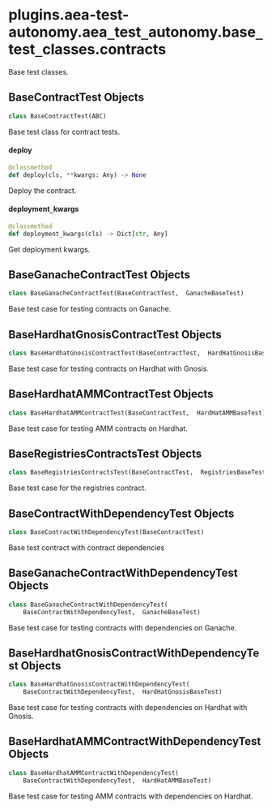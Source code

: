 <a id="plugins.aea-test-autonomy.aea_test_autonomy.base_test_classes.contracts"></a>

# plugins.aea-test-autonomy.aea`_`test`_`autonomy.base`_`test`_`classes.contracts

Base test classes.

<a id="plugins.aea-test-autonomy.aea_test_autonomy.base_test_classes.contracts.BaseContractTest"></a>

## BaseContractTest Objects

```python
class BaseContractTest(ABC)
```

Base test class for contract tests.

<a id="plugins.aea-test-autonomy.aea_test_autonomy.base_test_classes.contracts.BaseContractTest.deploy"></a>

#### deploy

```python
@classmethod
def deploy(cls, **kwargs: Any) -> None
```

Deploy the contract.

<a id="plugins.aea-test-autonomy.aea_test_autonomy.base_test_classes.contracts.BaseContractTest.deployment_kwargs"></a>

#### deployment`_`kwargs

```python
@classmethod
def deployment_kwargs(cls) -> Dict[str, Any]
```

Get deployment kwargs.

<a id="plugins.aea-test-autonomy.aea_test_autonomy.base_test_classes.contracts.BaseGanacheContractTest"></a>

## BaseGanacheContractTest Objects

```python
class BaseGanacheContractTest(BaseContractTest,  GanacheBaseTest)
```

Base test case for testing contracts on Ganache.

<a id="plugins.aea-test-autonomy.aea_test_autonomy.base_test_classes.contracts.BaseHardhatGnosisContractTest"></a>

## BaseHardhatGnosisContractTest Objects

```python
class BaseHardhatGnosisContractTest(BaseContractTest,  HardHatGnosisBaseTest)
```

Base test case for testing contracts on Hardhat with Gnosis.

<a id="plugins.aea-test-autonomy.aea_test_autonomy.base_test_classes.contracts.BaseHardhatAMMContractTest"></a>

## BaseHardhatAMMContractTest Objects

```python
class BaseHardhatAMMContractTest(BaseContractTest,  HardHatAMMBaseTest)
```

Base test case for testing AMM contracts on Hardhat.

<a id="plugins.aea-test-autonomy.aea_test_autonomy.base_test_classes.contracts.BaseRegistriesContractsTest"></a>

## BaseRegistriesContractsTest Objects

```python
class BaseRegistriesContractsTest(BaseContractTest,  RegistriesBaseTest)
```

Base test case for the registries contract.

<a id="plugins.aea-test-autonomy.aea_test_autonomy.base_test_classes.contracts.BaseContractWithDependencyTest"></a>

## BaseContractWithDependencyTest Objects

```python
class BaseContractWithDependencyTest(BaseContractTest)
```

Base test contract with contract dependencies

<a id="plugins.aea-test-autonomy.aea_test_autonomy.base_test_classes.contracts.BaseGanacheContractWithDependencyTest"></a>

## BaseGanacheContractWithDependencyTest Objects

```python
class BaseGanacheContractWithDependencyTest(
    BaseContractWithDependencyTest,  GanacheBaseTest)
```

Base test case for testing contracts with dependencies on Ganache.

<a id="plugins.aea-test-autonomy.aea_test_autonomy.base_test_classes.contracts.BaseHardhatGnosisContractWithDependencyTest"></a>

## BaseHardhatGnosisContractWithDependencyTest Objects

```python
class BaseHardhatGnosisContractWithDependencyTest(
    BaseContractWithDependencyTest,  HardHatGnosisBaseTest)
```

Base test case for testing contracts with dependencies on Hardhat with Gnosis.

<a id="plugins.aea-test-autonomy.aea_test_autonomy.base_test_classes.contracts.BaseHardhatAMMContractWithDependencyTest"></a>

## BaseHardhatAMMContractWithDependencyTest Objects

```python
class BaseHardhatAMMContractWithDependencyTest(
    BaseContractWithDependencyTest,  HardHatAMMBaseTest)
```

Base test case for testing AMM contracts with dependencies on Hardhat.

